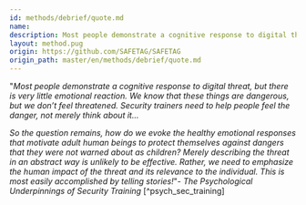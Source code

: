 ```yaml
---
id: methods/debrief/quote.md
name: 
description: Most people demonstrate a cognitive response to digital threat, but there is very little emotional reaction. We know that these things are dangerous, but we don’t feel threatened. Security trainers need to help people feel the danger,...
layout: method.pug
origin: https://github.com/SAFETAG/SAFETAG
origin_path: master/en/methods/debrief/quote.md
---
```

"*Most people demonstrate a cognitive response to digital threat, but there is very little emotional reaction. We know that these things are dangerous, but we don’t feel threatened. Security trainers need to help people feel the danger, not merely think about it...*

*So the question remains, how do we evoke the healthy emotional responses that motivate adult human beings to protect themselves against dangers that they were not warned about as children? Merely describing the threat in an abstract way is unlikely to be effective. Rather, we need to emphasize the human impact of the threat and its relevance to the individual. This is most easily accomplished by telling stories!*"- _The Psychological Underpinnings of Security Training_ [^psych_sec_training]


